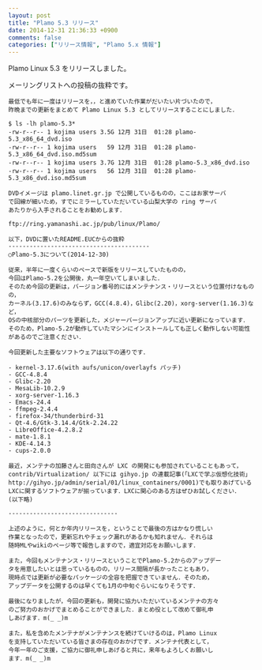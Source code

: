 ```yaml
---
layout: post
title: "Plamo 5.3 リリース"
date: 2014-12-31 21:36:33 +0900
comments: false
categories: ["リリース情報", "Plamo 5.x 情報"]
---
```


Plamo Linux 5.3 をリリースしました。

メーリングリストへの投稿の抜粋です。

    最低でも年に一度はリリースを，，と進めていた作業がだいたい片づいたので，
    昨晩までの更新をまとめて Plamo Linux 5.3 としてリリースすることにしました．
    
    $ ls -lh plamo-5.3*
    -rw-r--r-- 1 kojima users 3.5G 12月 31日  01:28 plamo-5.3_x86_64_dvd.iso
    -rw-r--r-- 1 kojima users   59 12月 31日  01:28 plamo-5.3_x86_64_dvd.iso.md5sum
    -rw-r--r-- 1 kojima users 3.7G 12月 31日  01:28 plamo-5.3_x86_dvd.iso
    -rw-r--r-- 1 kojima users   56 12月 31日  01:28 plamo-5.3_x86_dvd.iso.md5sum
    
    DVDイメージは plamo.linet.gr.jp で公開しているものの，ここはお家サーバ
    で回線が細いため，すでにミラーしていただいている山梨大学の ring サーバ
    あたりから入手されることをお勧めします．
    
    ftp://ring.yamanashi.ac.jp/pub/linux/Plamo/
    
    以下，DVDに置いたREADME.EUCからの抜粋
    ----------------------------------------
    ○Plamo-5.3について(2014-12-30)
    
    従来，半年に一度くらいのペースで新版をリリースしていたものの，
    今回はPlamo-5.2を公開後，丸一年空いてしまいました．
    そのため今回の更新は，バージョン番号的にはメンテナンス・リリースという位置付けなものの，
    カーネル(3.17.6)のみならず，GCC(4.8.4)，Glibc(2.20)，xorg-server(1.16.3)など，
    OSの中核部分のパーツを更新した，メジャーバージョンアップに近い更新になっています．
    そのため，Plamo-5.2が動作していたマシンにインストールしても正しく動作しない可能性
    があるのでご注意ください．
    
    今回更新した主要なソフトウェアは以下の通りです．
    
    - kernel-3.17.6(with aufs/unicon/overlayfs パッチ)
    - GCC-4.8.4
    - Glibc-2.20
    - MesaLib-10.2.9
    - xorg-server-1.16.3
    - Emacs-24.4
    - ffmpeg-2.4.4
    - firefox-34/thunderbird-31
    - Qt-4.6/Gtk-3.14.4/Gtk-2.24.22
    - LibreOffice-4.2.8.2
    - mate-1.8.1
    - KDE-4.14.3
    - cups-2.0.0
    
    最近，メンテナの加藤さんと田向さんが LXC の開発にも参加されていることもあって，
    contrib/Virtualization/ 以下には gihyo.jp の連載記事(「LXCで学ぶ仮想化技術」
    http://gihyo.jp/admin/serial/01/linux_containers/0001)でも取りあげている
    LXCに関するソフトウェアが揃っています．LXCに関心のある方はぜひお試しください．
    (以下略)
    
    -------------------------------
    
    上述のように，何とか年内リリースを，ということで最後の方はかなり慌しい
    作業となったので，更新忘れやチェック漏れがあるかも知れません．それらは
    随時MLやwikiのページ等で報告しますので，適宜対応をお願いします．
    
    また，今回もメンテナンス・リリースということでPlamo-5.2からのアップデー
    タを用意したいとは思っているものの，リリース間隔が長かったこともあり，
    現時点では更新が必要なパッケージの全容を把握できていません．そのため，
    アップデータを公開するのは早くても1月の中旬ぐらいになりそうです．
    
    最後になりましたが，今回の更新も，開発に協力いただいているメンテナの方々
    のご努力のおかげでまとめることができました．まとめ役として改めて御礼申
    しあげます．m(_ _)m
    
    また，私を含めたメンテナがメンテナンスを続けていけるのは，Plamo Linux
    を支持していただいている皆さまの存在のおかげです．メンテナ代表として，
    今年一年のご支援，ご協力に御礼申しあげると共に，来年もよろしくお願いし
    ます．m(_ _)m
